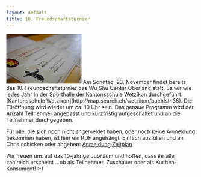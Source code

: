 ```yaml
---
layout: default
title: 10. Freundschaftsturnier
---
```


<img class="right" src="/images/ft_14.jpg" alt="Freundschaftsturnier" width="200px">
Am Sonntag, 23. November findet bereits das 10. Freundschaftsturnier des Wu Shu Center Oberland statt. Es wir wie jedes Jahr in der Sporthalle der Kantonsschule Wetzikon durchgeführt. [Kantonsschule Wetzikon](http://map.search.ch/wetzikon/buehlstr.36). Die Türöffnung wird wieder um ca. 10 Uhr sein. Das genaue Programm wird der Anzahl Teilnehmer angepasst und kurzfristig aufgeschaltet und an die Teilnehmer durchgegeben.

Für alle, die sich noch nicht angemeldet haben, oder noch keine Anmeldung bekommen haben, ist hier ein PDF angehängt. Einfach ausfüllen und an Chris schicken oder abgeben:
<a target="_blank" href="http://www.wu-shu.ch/images/Freundschaftsturnier_14.pdf" class="button-contact-info">Anmeldung</a></a>
<a target="_blank" href="http://www.wu-shu.ch/images/Turnierplan.pdf" class="button-contact-info">Zeitplan</a></a>

Wir freuen uns auf das 10-jährige Jubiläum und hoffen, dass ihr alle zahlreich erscheint ...ob als Teilnehmer, Zuschauer oder als Kuchen-Konsument! :-)